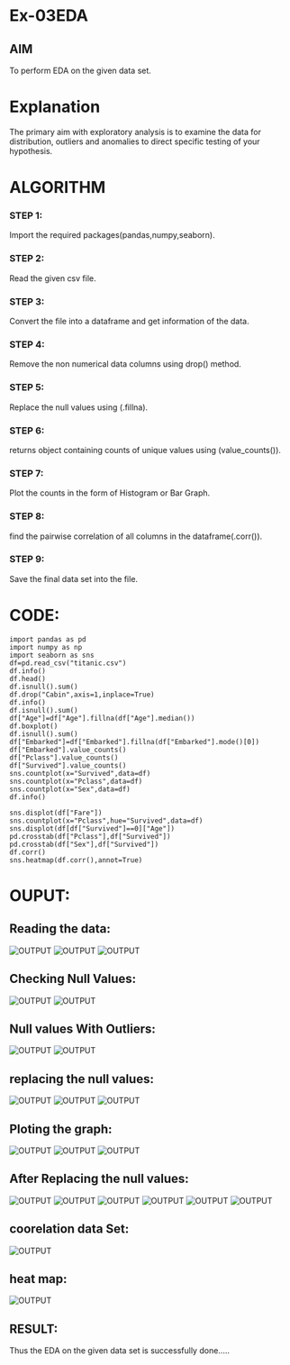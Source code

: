 # Ex-03EDA

## AIM
To perform EDA on the given data set. 

# Explanation
The primary aim with exploratory analysis is to examine the data for distribution, outliers and 
anomalies to direct specific testing of your hypothesis.
 
# ALGORITHM
### STEP 1:
Import the required packages(pandas,numpy,seaborn).
### STEP 2:
Read the given csv file.
### STEP 3:
Convert the file into a dataframe and get information of the data.
### STEP 4:
Remove the non numerical data columns using drop() method.
### STEP 5:
Replace the null values using (.fillna).
### STEP 6:
returns object containing counts of unique values using (value_counts()).
### STEP 7:
Plot the counts in the form of Histogram or Bar Graph.
### STEP 8:
find the pairwise correlation of all columns in the dataframe(.corr()).
### STEP 9:
Save the final data set into the file.



# CODE:
```
import pandas as pd
import numpy as np
import seaborn as sns
df=pd.read_csv("titanic.csv")
df.info()
df.head()
df.isnull().sum()
df.drop("Cabin",axis=1,inplace=True)
df.info()
df.isnull().sum()
df["Age"]=df["Age"].fillna(df["Age"].median())
df.boxplot()
df.isnull().sum()
df["Embarked"]=df["Embarked"].fillna(df["Embarked"].mode()[0])
df["Embarked"].value_counts()
df["Pclass"].value_counts()
df["Survived"].value_counts()
sns.countplot(x="Survived",data=df)
sns.countplot(x="Pclass",data=df)
sns.countplot(x="Sex",data=df)
df.info()

sns.displot(df["Fare"])
sns.countplot(x="Pclass",hue="Survived",data=df)
sns.displot(df[df["Survived"]==0]["Age"])
pd.crosstab(df["Pclass"],df["Survived"])
pd.crosstab(df["Sex"],df["Survived"])
df.corr()
sns.heatmap(df.corr(),annot=True)
```
# OUPUT:
## Reading the data:

![OUTPUT](ot1.png)
![OUTPUT](ot2.png)
![OUTPUT](ot34.png)
## Checking Null Values:

![OUTPUT](ot3.png)
![OUTPUT](ot4.png)
## Null values With Outliers:

![OUTPUT](ot5.png)
![OUTPUT](ot6.png)
## replacing the null values:
![OUTPUT](ot7.png)
![OUTPUT](ot8.png)
![OUTPUT](ot9.png)
## Ploting the graph:

![OUTPUT](ot10.png)
![OUTPUT](ot11.png)
![OUTPUT](ot12.png)
## After Replacing the null values:

![OUTPUT](ot13.png)
![OUTPUT](ot14.png)
![OUTPUT](ot15.png)
![OUTPUT](ot16.png)
![OUTPUT](ot17.png)
![OUTPUT](ot18.png)
## coorelation data Set:
![OUTPUT](19.png)

## heat map:
![OUTPUT](ot20.png)







## RESULT:
Thus the EDA on the given data set is  successfully done.....

